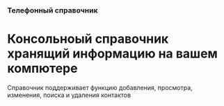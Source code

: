 ### Телефонный справочник 

# Консольноый справочник хранящий информацию на вашем компютере

Справочник поддерживает функцию добавления, просмотра, изменения, поиска и удаления контактов
 
